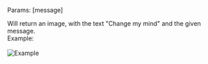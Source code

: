 Params: &lbrack;message&rbrack;

Will return an image, with the text "Change my mind" and the given message. <br />
Example: <br /> <br />
![Example](https://cdn.discordapp.com/attachments/856209627691352075/1097328560626204754/changemymind.png)